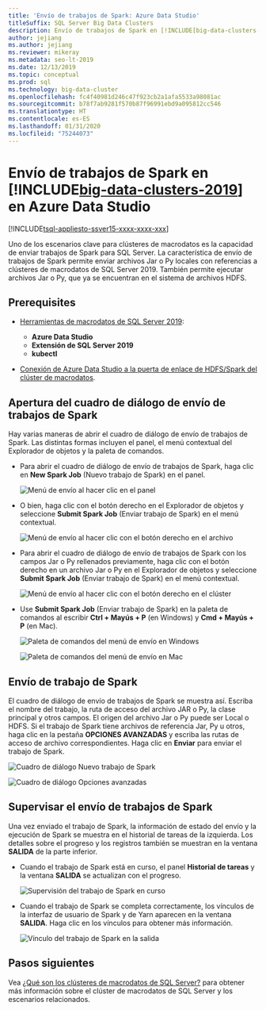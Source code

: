 ```yaml
---
title: 'Envío de trabajos de Spark: Azure Data Studio'
titleSuffix: SQL Server Big Data Clusters
description: Envío de trabajos de Spark en [!INCLUDE[big-data-clusters-2019](../includes/ssbigdataclusters-ss-nover.md)] en Azure Data Studio.
author: jejiang
ms.author: jejiang
ms.reviewer: mikeray
ms.metadata: seo-lt-2019
ms.date: 12/13/2019
ms.topic: conceptual
ms.prod: sql
ms.technology: big-data-cluster
ms.openlocfilehash: fc4f40981d246c47f923cb2a1afa5533a98081ac
ms.sourcegitcommit: b78f7ab9281f570b87f96991ebd9a095812cc546
ms.translationtype: HT
ms.contentlocale: es-ES
ms.lasthandoff: 01/31/2020
ms.locfileid: "75244073"
---
```

# <a name="submit-spark-jobs-on-big-data-clusters-2019-in-azure-data-studio"></a>Envío de trabajos de Spark en [!INCLUDE[big-data-clusters-2019](../includes/ssbigdataclusters-ss-nover.md)] en Azure Data Studio

[!INCLUDE[tsql-appliesto-ssver15-xxxx-xxxx-xxx](../includes/tsql-appliesto-ssver15-xxxx-xxxx-xxx.md)]

Uno de los escenarios clave para clústeres de macrodatos es la capacidad de enviar trabajos de Spark para SQL Server. La característica de envío de trabajos de Spark permite enviar archivos Jar o Py locales con referencias a clústeres de macrodatos de SQL Server 2019. También permite ejecutar archivos Jar o Py, que ya se encuentran en el sistema de archivos HDFS. 

## <a name="prerequisites"></a>Prerequisites

- [Herramientas de macrodatos de SQL Server 2019](deploy-big-data-tools.md):
   - **Azure Data Studio**
   - **Extensión de SQL Server 2019**
   - **kubectl**

- [Conexión de Azure Data Studio a la puerta de enlace de HDFS/Spark del clúster de macrodatos](connect-to-big-data-cluster.md).

## <a name="open-spark-job-submission-dialog"></a>Apertura del cuadro de diálogo de envío de trabajos de Spark

Hay varias maneras de abrir el cuadro de diálogo de envío de trabajos de Spark. Las distintas formas incluyen el panel, el menú contextual del Explorador de objetos y la paleta de comandos.

- Para abrir el cuadro de diálogo de envío de trabajos de Spark, haga clic en **New Spark Job** (Nuevo trabajo de Spark) en el panel.

    ![Menú de envío al hacer clic en el panel](./media/submit-spark-job/new-spark-job.png)

- O bien, haga clic con el botón derecho en el Explorador de objetos y seleccione **Submit Spark Job** (Enviar trabajo de Spark) en el menú contextual.

    ![Menú de envío al hacer clic con el botón derecho en el archivo](./media/submit-spark-job/submit-spark-job-1.png)


- Para abrir el cuadro de diálogo de envío de trabajos de Spark con los campos Jar o Py rellenados previamente, haga clic con el botón derecho en un archivo Jar o Py en el Explorador de objetos y seleccione **Submit Spark Job** (Enviar trabajo de Spark) en el menú contextual.  

    ![Menú de envío al hacer clic con el botón derecho en el clúster](./media/submit-spark-job/submit-spark-job.png)

- Use **Submit Spark Job** (Enviar trabajo de Spark) en la paleta de comandos al escribir **Ctrl + Mayús + P** (en Windows) y **Cmd + Mayús + P** (en Mac).

    ![Paleta de comandos del menú de envío en Windows](./media/submit-spark-job/submit-spark-job-3.png)

    ![Paleta de comandos del menú de envío en Mac](./media/submit-spark-job/submit-spark-job-4.png)
  
 
## <a name="submit-spark-job"></a>Envío de trabajo de Spark 

El cuadro de diálogo de envío de trabajos de Spark se muestra así. Escriba el nombre del trabajo, la ruta de acceso del archivo JAR o Py, la clase principal y otros campos. El origen del archivo Jar o Py puede ser Local o HDFS. Si el trabajo de Spark tiene archivos de referencia Jar, Py u otros, haga clic en la pestaña **OPCIONES AVANZADAS** y escriba las rutas de acceso de archivo correspondientes. Haga clic en **Enviar** para enviar el trabajo de Spark.

![Cuadro de diálogo Nuevo trabajo de Spark](./media/submit-spark-job/submit-spark-job-section.png)

![Cuadro de diálogo Opciones avanzadas](./media/submit-spark-job/submit-spark-job-section-1.png)

## <a name="monitor-spark-job-submission"></a>Supervisar el envío de trabajos de Spark

Una vez enviado el trabajo de Spark, la información de estado del envío y la ejecución de Spark se muestra en el historial de tareas de la izquierda. Los detalles sobre el progreso y los registros también se muestran en la ventana **SALIDA** de la parte inferior.

- Cuando el trabajo de Spark está en curso, el panel **Historial de tareas** y la ventana **SALIDA** se actualizan con el progreso.

    ![Supervisión del trabajo de Spark en curso](./media/submit-spark-job/monitor-spark-job-submission.png)

- Cuando el trabajo de Spark se completa correctamente, los vínculos de la interfaz de usuario de Spark y de Yarn aparecen en la ventana **SALIDA**. Haga clic en los vínculos para obtener más información.

    ![Vínculo del trabajo de Spark en la salida](./media/submit-spark-job/monitor-spark-job-submission-2.png)

## <a name="next-steps"></a>Pasos siguientes

Vea [¿Qué son los clústeres de macrodatos de SQL Server?](big-data-cluster-overview.md) para obtener más información sobre el clúster de macrodatos de SQL Server y los escenarios relacionados.